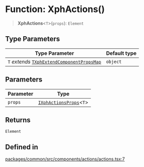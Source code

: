 # Function: XphActions()

> **XphActions**\<`T`\>(`props`): `Element`

## Type Parameters

| Type Parameter | Default type |
| ------ | ------ |
| `T` *extends* [`TXphExtendComponentPropsMap`](../type-aliases/TXphExtendComponentPropsMap.md) | `object` |

## Parameters

| Parameter | Type |
| ------ | ------ |
| `props` | [`IXphActionsProps`](../interfaces/IXphActionsProps.md)\<`T`\> |

## Returns

`Element`

## Defined in

[packages/common/src/components/actions/actions.tsx:7](https://github.com/XiaoPiHong/xph-crud/blob/59cbdd4fcff26bcc88bce5e7c4ad2ae9fa840045/packages/common/src/components/actions/actions.tsx#L7)

